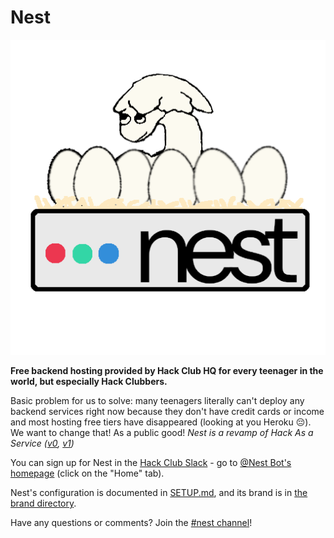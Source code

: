 # Nest

![Nest Logo](/brand/logo.png)

**Free backend hosting provided by Hack Club HQ for every teenager in the world, but especially Hack Clubbers.**

Basic problem for us to solve: many teenagers literally can't deploy any backend services right now because they don't have credit cards or income and most hosting free tiers have disappeared (looking at you Heroku 😔). We want to change that! As a public good! _Nest is a revamp of Hack As a Service ([v0](https://github.com/hackclub/hack-as-a-service-v0), [v1](https://github.com/hack-as-a-service))_

You can sign up for Nest in the [Hack Club Slack](https://hackclub.com/slack) - go to [@Nest Bot's homepage](https://hackclub.slack.com/archives/D05SEMRGQJD) (click on the "Home" tab).

Nest's configuration is documented in [SETUP.md](/SETUP.md), and its brand is in [the brand directory](/brand/).

Have any questions or comments? Join the [#nest channel](https://hackclub.slack.com/archives/C056WDR3MQR)!
